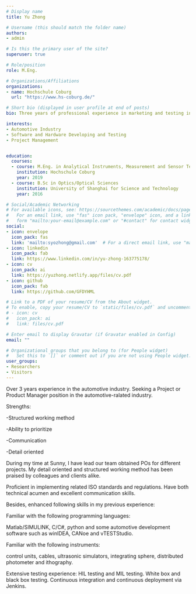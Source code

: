 ```yaml
---
# Display name
title: Yu Zhong

# Username (this should match the folder name)
authors:
- admin

# Is this the primary user of the site?
superuser: true

# Role/position
role: M.Eng.

# Organizations/Affiliations
organizations:
- name: Hochschule Coburg
  url: "https://www.hs-coburg.de/"

# Short bio (displayed in user profile at end of posts)
bio: Three years of professional experience in marketing and testing in the automotive industry. And will devote myself to this industry with curiosity and enthusiasm.

interests:
- Automotive Industry
- Software and Hardware Developing and Testing
- Project Management


education:
  courses:
  - course: M.Eng. in Analytical Instruments, Measurement and Sensor Technology 
    institution: Hochschule Coburg
    year: 2019
  - course: B.Sc in Optics/Optical Sciences
    institution: University of Shanghai for Science and Technology
    year: 2016

# Social/Academic Networking
# For available icons, see: https://sourcethemes.com/academic/docs/page-builder/#icons
#   For an email link, use "fas" icon pack, "envelope" icon, and a link in the
#   form "mailto:your-email@example.com" or "#contact" for contact widget.
social:
- icon: envelope
  icon_pack: fas
  link: 'mailto:syozhong@gmail.com'  # For a direct email link, use "mailto:syozhong@gmail.com".
- icon: linkedin
  icon_pack: fab
  link: https://www.linkedin.com/in/yu-zhong-163775178/
- icon: cv
  icon_pack: ai
  link: https://yuzhong.netlify.app/files/cv.pdf
- icon: github
  icon_pack: fab
  link: https://github.com/GFDYHML

# Link to a PDF of your resume/CV from the About widget.
# To enable, copy your resume/CV to `static/files/cv.pdf` and uncomment the lines below.
# - icon: cv
#   icon_pack: ai
#   link: files/cv.pdf

# Enter email to display Gravatar (if Gravatar enabled in Config)
email: ""

# Organizational groups that you belong to (for People widget)
#   Set this to `[]` or comment out if you are not using People widget.
user_groups:
- Researchers
- Visitors
---
```




Over 3 years experience in the automotive industry.
Seeking a Project or Product Manager position in the automotive-ralated industry.

Strengths:

-Structured working method

-Ability to prioritize

-Communication

-Detail oriented

During my time at Sunny, I have lead our team obtained POs for different projects. My detail oriented and structured working method has been praised by colleagues and clients alike.

Proficient in implementing related ISO standards and regulations. Have both technical acumen and excellent communication skills.

Besides, enhanced following skills in my previous experience:

Familiar with the following programming languages: 

Matlab/SIMULINK, C/C#, python and some automotive development software such as winIDEA, CANoe and vTESTStudio. 

Familiar with the following instruments:

control units, cables, ultrasonic simulators, integrating sphere,	distributed photometer and ithography.

Extensive testing experience: HIL testing and MIL testing. White box and black box testing. Continuous integration and continuous deployment via Jenkins.


